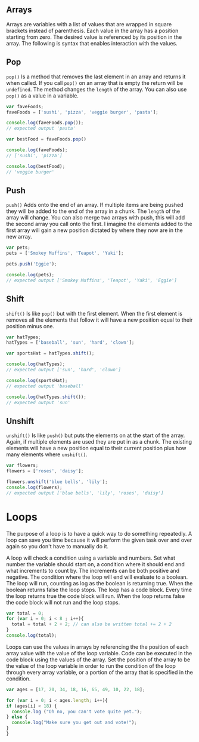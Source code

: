 ## Arrays

Arrays are variables with a list of values that are wrapped in square brackets instead of parenthesis. Each value in the array has a position starting from zero. The desired value is referenced by its position in the array. The following is syntax that enables interaction with the values.

## Pop
`pop()` Is a method that removes the last element in an array and returns it when called. If you call `pop()` on an array that is empty the return will be `undefined`. The method changes the `length` of the array. You can also use `pop()` as a value in a variable.
```js
var faveFoods;
faveFoods = ['sushi', 'pizza', 'veggie burger', 'pasta'];

console.log(faveFoods.pop());
// expected output 'pasta'

var bestFood = faveFoods.pop()

console.log(faveFoods);
// ['sushi', 'pizza']

console.log(bestFood);
// 'veggie burger'

```
## Push
`push()` Adds onto the end of an array. If multiple items are being pushed they will be added to the end of the array in a chunk. The `length` of the array will change. You can also merge two arrays with push, this will add the second array you call onto the first. I imagine the elements added to the first array will gain a new position dictated by where they now are in the new array.
```js
var pets;
pets = ['Smokey Muffins', 'Teapot', 'Yaki'];

pets.push('Eggie');

console.log(pets);
// expected output ['Smokey Muffins', 'Teapot', 'Yaki', 'Eggie']
```

## Shift
`shift()` Is like `pop()` but with the first element. When the first element is removes all the elements that follow it will have a new position equal to their position minus one.
```js
var hatTypes;
hatTypes = ['baseball', 'sun', 'hard', 'clown'];

var sportsHat = hatTypes.shift();

console.log(hatTypes);
// expected output ['sun', 'hard', 'clown']

console.log(sportsHat);
// expected output 'baseball'

console.log(hatTypes.shift());
// expected output 'sun'
```

## Unshift
`unshift()` Is like `push()` but puts the elements on at the start of the array. Again, if multiple elements are used they are put in as a chunk. The existing elements will have a new position equal to their current position plus how many elements where `unshift()`.
```js
var flowers;
flowers = ['roses', 'daisy'];

flowers.unshift('blue bells', 'lily');
console.log(flowers);
// expected output ['blue bells', 'lily', 'roses', 'daisy']

```

# Loops

The purpose of a loop is to have a quick way to do something repeatedly. A loop can save you time because it will perform the given task over and over again so you don't have to manually do it.

A loop will check a condition using a variable and numbers. Set what number the variable should start on, a condition where it should end and what increments to count by. The increments can be both positive and negative. The condition where the loop will end will evaluate to a boolean. The loop will run, counting as log as the boolean is returning true. When the boolean returns false the loop stops. The loop has a code block. Every time the loop returns true the code block will run. When the loop returns false the code block will not run and the loop stops.

```js
var total = 0;
for (var i = 0; i < 8 ; i++){
  total = total + 2 + 2; // can also be written total += 2 + 2
}
console.log(total);

```

Loops can use the values in arrays by referencing the the position of each array value with the value of the loop variable. Code can be executed in the code block using the values of the array. Set the position of the array to be the value of the loop variable in order to run the condition of the loop through every array variable, or a portion of the array that is specified in the condition.

```js
var ages = [17, 20, 34, 18, 16, 65, 49, 10, 22, 18];

for (var i = 0; i < ages.length; i++){
if (ages[i] < 18) {
  console.log ("Oh no, you can't vote quite yet.");
} else {
  console.log("Make sure you get out and vote!");
}
}

```
